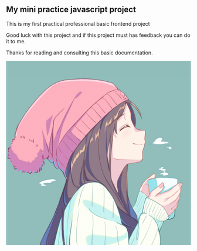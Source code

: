 ## My mini practice javascript project
This is my first practical professional basic frontend project

Good luck with this project and if this project must has feedback you can do it to me.

Thanks for reading and consulting this basic documentation.

![Home-Calculator](/img/home-calculator.png)